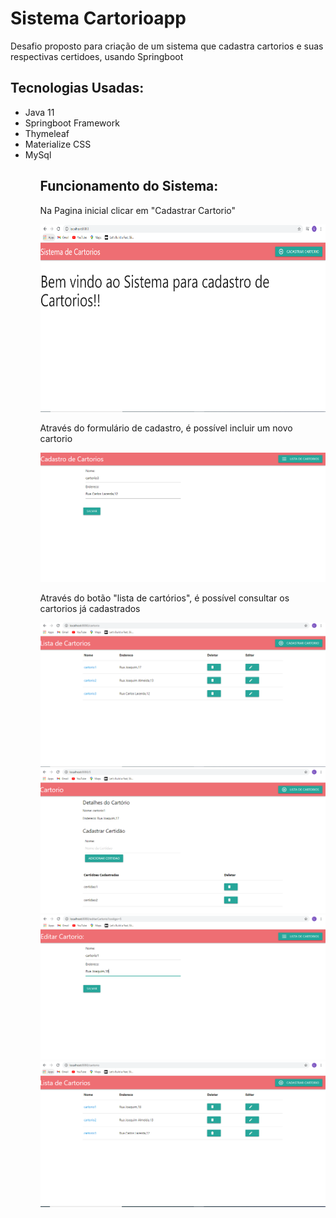 # Sistema Cartorioapp
Desafio proposto para criação de um sistema que cadastra cartorios e suas respectivas certidoes, usando Springboot


<h2>Tecnologias Usadas:</h2>
<ul>
 <li>Java 11</li>
 <li>Springboot Framework</li>
 <li>Thymeleaf</li>
  <li>Materialize CSS</li>
  <li>MySql</li>
 <ul>
 
<h2>Funcionamento do Sistema:</h2>

Na Pagina inicial clicar em "Cadastrar Cartorio"


<img src="https://github.com/LucasCicero/Cartorio/blob/master/cartorioapp/src/main/resources/static/img/img1.PNG" height="300">

Através do formulário de cadastro, é possível incluir um novo cartorio

<img src="https://github.com/LucasCicero/Cartorio/blob/master/cartorioapp/src/main/resources/static/img/img3.PNG">


Através do botão "lista de cartórios", é possível consultar os cartorios já cadastrados


<img src="https://github.com/LucasCicero/Cartorio/blob/master/cartorioapp/src/main/resources/static/img/img4.PNG">


<img src="https://github.com/LucasCicero/Cartorio/blob/master/cartorioapp/src/main/resources/static/img/img5.PNG">

<img src="https://github.com/LucasCicero/Cartorio/blob/master/cartorioapp/src/main/resources/static/img/img6.PNG">

<img src="https://github.com/LucasCicero/Cartorio/blob/master/cartorioapp/src/main/resources/static/img/img7.PNG">
